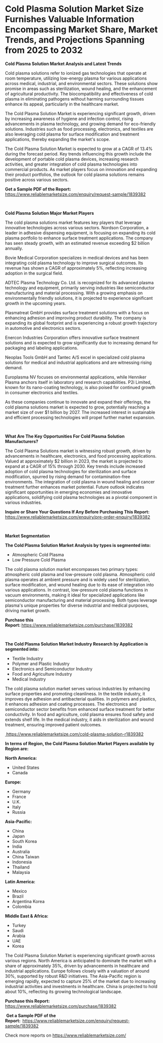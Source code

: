 <p><h1>Cold Plasma Solution Market Size Furnishes Valuable Information Encompassing Market Share, Market Trends, and Projections Spanning from 2025 to 2032</h1></p><p><strong>Cold Plasma Solution Market Analysis and Latest Trends</strong></p>
<p><p>Cold plasma solutions refer to ionized gas technologies that operate at room temperature, utilizing low-energy plasma for various applications across medical, industrial, and environmental sectors. These solutions show promise in areas such as sterilization, wound healing, and the enhancement of agricultural productivity. The biocompatibility and effectiveness of cold plasma in eliminating pathogens without harming surrounding tissues enhance its appeal, particularly in the healthcare market.</p><p>The Cold Plasma Solution Market is experiencing significant growth, driven by increasing awareness of hygiene and infection control, rising advancements in plasma technology, and growing demand for eco-friendly solutions. Industries such as food processing, electronics, and textiles are also leveraging cold plasma for surface modification and treatment applications, thereby expanding the market's scope.</p><p>The Cold Plasma Solution Market is expected to grow at a CAGR of 13.4% during the forecast period. Key trends influencing this growth include the development of portable cold plasma devices, increasing research activities, and greater integration of cold plasma technologies into commercial products. As market players focus on innovation and expanding their product portfolios, the outlook for cold plasma solutions remains positive across various sectors.</p></p>
<p><strong>Get a Sample PDF of the Report:&nbsp;</strong> <a href="https://www.reliablemarketsize.com/enquiry/request-sample/1839382?utm_campaign=1845&utm_medium=2&utm_source=Github&utm_content=ia&utm_term=28022025&utm_id=cold-plasma-solution">https://www.reliablemarketsize.com/enquiry/request-sample/1839382</a></p>
<p>&nbsp;</p>
<p><strong>Cold Plasma Solution Major Market Players</strong></p>
<p><p>The cold plasma solutions market features key players that leverage innovative technologies across various sectors. Nordson Corporation, a leader in adhesive dispensing equipment, is focusing on expanding its cold plasma portfolio to enhance surface treatment applications. The company has seen steady growth, with an estimated revenue exceeding $2 billion annually.</p><p>Bovie Medical Corporation specializes in medical devices and has been integrating cold plasma technology to improve surgical outcomes. Its revenue has shown a CAGR of approximately 5%, reflecting increasing adoption in the surgical field.</p><p>ADTEC Plasma Technology Co. Ltd. is recognized for its advanced plasma technology and equipment, primarily serving industries like semiconductor manufacturing and material processing. With a growing emphasis on environmentally friendly solutions, it is projected to experience significant growth in the upcoming years.</p><p>Plasmatreat GmbH provides surface treatment solutions with a focus on enhancing adhesion and improving product durability. The company is expanding its global footprint and is experiencing a robust growth trajectory in automotive and electronics sectors.</p><p>Enercon Industries Corporation offers innovative surface treatment solutions and is expected to grow significantly due to increasing demand for packaging and labeling applications. </p><p>Neoplas Tools GmbH and Tantec A/S excel in specialized cold plasma solutions for medical and industrial applications and are witnessing rising demand.</p><p>Europlasma NV focuses on environmental applications, while Henniker Plasma anchors itself in laboratory and research capabilities. P2i Limited, known for its nano-coating technology, is also poised for continued growth in consumer electronics and textiles.</p><p>As these companies continue to innovate and expand their offerings, the cold plasma solutions market is expected to grow, potentially reaching a market size of over $1 billion by 2027. The increased interest in sustainable and efficient processing technologies will propel further market expansion.</p></p>
<p>&nbsp;</p>
<p><strong>What Are The Key Opportunities For Cold Plasma Solution Manufacturers?</strong></p>
<p><p>The Cold Plasma Solutions market is witnessing robust growth, driven by advancements in healthcare, electronics, and food processing applications. Valued at approximately $2 billion in 2023, the market is projected to expand at a CAGR of 15% through 2030. Key trends include increased adoption of cold plasma technologies for sterilization and surface modification, spurred by rising demand for contamination-free environments. The integration of cold plasma in wound healing and cancer treatment further enhances market potential. Future outlook indicates significant opportunities in emerging economies and innovative applications, solidifying cold plasma technologies as a pivotal component in various industries.</p></p>
<p><strong>Inquire or Share Your Questions If Any Before Purchasing This Report:</strong> <a href="https://www.reliablemarketsize.com/enquiry/pre-order-enquiry/1839382?utm_campaign=1845&utm_medium=2&utm_source=Github&utm_content=ia&utm_term=28022025&utm_id=cold-plasma-solution">https://www.reliablemarketsize.com/enquiry/pre-order-enquiry/1839382</a></p>
<p>&nbsp;</p>
<p><strong>Market Segmentation</strong></p>
<p><strong>The Cold Plasma Solution Market Analysis by types is segmented into:</strong></p>
<p><ul><li>Atmospheric Cold Plasma</li><li>Low Pressure Cold Plasma</li></ul></p>
<p><p>The cold plasma solution market encompasses two primary types: atmospheric cold plasma and low-pressure cold plasma. Atmospheric cold plasma operates at ambient pressure and is widely used for sterilization, surface modification, and wound healing due to its ease of integration into various applications. In contrast, low-pressure cold plasma functions in vacuum environments, making it ideal for specialized applications like semiconductor manufacturing and material processing. Both types leverage plasma's unique properties for diverse industrial and medical purposes, driving market growth.</p></p>
<p><strong>Purchase this Report:&nbsp;</strong><a href="https://www.reliablemarketsize.com/purchase/1839382?utm_campaign=1845&utm_medium=2&utm_source=Github&utm_content=ia&utm_term=28022025&utm_id=cold-plasma-solution">https://www.reliablemarketsize.com/purchase/1839382</a></p>
<p>&nbsp;</p>
<p><strong>The Cold Plasma Solution Market Industry Research by Application is segmented into:</strong></p>
<p><ul><li>Textile Industry</li><li>Polymer and Plastic Industry</li><li>Electronics and Semiconductor Industry</li><li>Food and Agriculture Industry</li><li>Medical Industry</li></ul></p>
<p><p>The cold plasma solution market serves various industries by enhancing surface properties and promoting cleanliness. In the textile industry, it improves dye adhesion and antibacterial qualities. In polymers and plastics, it enhances adhesion and coating processes. The electronics and semiconductor sector benefits from enhanced surface treatment for better conductivity. In food and agriculture, cold plasma ensures food safety and extends shelf life. In the medical industry, it aids in sterilization and wound treatment, ensuring improved patient outcomes.</p></p>
<p><a href="https://www.reliablemarketsize.com/cold-plasma-solution-r1839382?utm_campaign=1845&utm_medium=2&utm_source=Github&utm_content=ia&utm_term=28022025&utm_id=cold-plasma-solution">&nbsp;https://www.reliablemarketsize.com/cold-plasma-solution-r1839382</a></p>
<p><strong>In terms of Region, the Cold Plasma Solution Market Players available by Region are:</strong></p>
<p>
    <p> <strong> North America: </strong>
        <ul>
            <li>United States</li>
            <li>Canada</li>
        </ul>
        </p> 
    <p> <strong> Europe: </strong>
        <ul>
            <li>Germany</li>
            <li>France</li>
            <li>U.K.</li>
            <li>Italy</li>
            <li>Russia</li>
        </ul>
        </p> 
    <p> <strong> Asia-Pacific: </strong>
        <ul>
            <li>China</li>
            <li>Japan</li>
            <li>South Korea</li>
            <li>India</li>
            <li>Australia</li>
            <li>China Taiwan</li>
            <li>Indonesia</li>
            <li>Thailand</li>
            <li>Malaysia</li>
        </ul>
        </p> 
    <p> <strong> Latin America: </strong>
        <ul>
            <li>Mexico</li>
            <li>Brazil</li>
            <li>Argentina Korea</li>
            <li>Colombia</li>
        </ul>
        </p> 
    <p> <strong> Middle East & Africa: </strong>
        <ul>
            <li>Turkey</li>
            <li>Saudi</li>
            <li>Arabia</li>
            <li>UAE</li>
            <li>Korea</li>
        </ul>
    </p>
    </p>
<p><p>The Cold Plasma Solution Market is experiencing significant growth across various regions. North America is anticipated to dominate the market with a share of approximately 35%, driven by advancements in healthcare and industrial applications. Europe follows closely with a valuation of around 30%, supported by robust R&D initiatives. The Asia-Pacific region is emerging rapidly, expected to capture 25% of the market due to increasing industrial activities and investments in healthcare. China is projected to hold about 10%, reflecting its growing technological landscape.</p></p>
<p><strong>Purchase this Report: </strong><a href="https://www.reliablemarketsize.com/purchase/1839382?utm_campaign=1845&utm_medium=2&utm_source=Github&utm_content=ia&utm_term=28022025&utm_id=cold-plasma-solution">https://www.reliablemarketsize.com/purchase/1839382</a></p>
<p>&nbsp;<strong>Get a Sample PDF of the Report:&nbsp;&nbsp;</strong><a href="https://www.reliablemarketsize.com/enquiry/request-sample/1839382?utm_campaign=1845&utm_medium=2&utm_source=Github&utm_content=ia&utm_term=28022025&utm_id=cold-plasma-solution">https://www.reliablemarketsize.com/enquiry/request-sample/1839382</a></p>
<p><strong></strong></p>
<p>Check more reports on <a href="https://www.reliablemarketsize.com/?utm_campaign=1845&utm_medium=2&utm_source=Github&utm_content=ia&utm_term=28022025&utm_id=cold-plasma-solution">https://www.reliablemarketsize.com/</a></p>